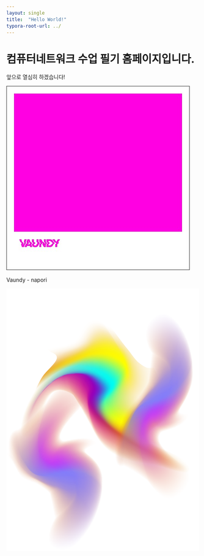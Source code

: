 ```yaml
---
layout: single
title:  "Hello World!"
typora-root-url: ../
---
```


# 컴퓨터네트워크 수업 필기 홈페이지입니다.
앞으로 열심히 하겠습니다!

![4590091](/images/2024-03-07-first/4590091-1709870303807-1.jpg)

Vaundy - napori

![그림2](/images/2024-03-07-first/그림2.png)
